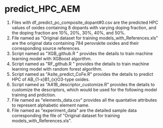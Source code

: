 # predict_HPC_AEM

1. Files with df_predict_pc_composite_dopant#0.csv are the predicted HPC values of oxides containing 8 dopants with varying doping fraction, and the doping fraction are 10%, 20%, 30%, 40%, and 50%.
2. File named as "Original dataset for training models_with_References.xls" are the original data containing 784 perovskite oxides and their corresponding source references.
3. Script named as "XGB_github.R " provides the details to train machine learning model with XGBoost algorithm.
4. Script named as "RF_github.R " provides the details to train machine learning model with random forest algorithm.
5. Script named as "Asite_predict_CoFe.R" provides the details to predict HPC of AB_{1-x}B1_{x}O3-type oxides.
6. Script named as "AA1B_descriptor_customize.R" provides the details to customize the descriptors, which would be used for the following model training and prdiction.
7. File named as "elements_data.csv" provides all the quantative attributes to represent alphabetic element name.  
8. File named as "experiment_data" are the detailed sample data corresponding the file of "Original dataset for training models_with_References.xls".
